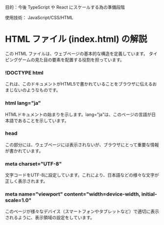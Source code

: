 目的：今後 TypeScript や React にスケールする為の準備段階

使用技術： JavaScript/CSS/HTML

<h1>HTML ファイル (index.html) の解説</h1>

この HTML ファイルは、ウェブページの基本的な構造を定義しています。
タイピングゲームの見た目の要素を配置する役割を担っています。

<h3>!DOCTYPE html</h3> これは、このドキュメントがHTML5で書かれていることをブラウザに伝えるおまじないのようなものです。

<h3>html lang="ja"</h3> HTMLドキュメントの始まりを示します。lang="ja"は、このページの言語が日本語であることを示しています。

<h3>head</h3> この部分には、ウェブページには表示されないが、ブラウザにとって重要な情報が書かれています。

<h3>meta charset="UTF-8"</h3> 文字コードをUTF-8に設定しています。これにより、日本語などの様々な文字が正しく表示されます。

<h3>meta name="viewport" content="width=device-width, initial-scale=1.0"</h3> このページが様々なデバイス（スマートフォンやタブレットなど）で適切に表示されるように、表示領域の設定をしています。

<h3><title></h3> ブラウザのタブやウィンドウに表示されるページのタイトルです。

<h3>link rel="stylesheet" href="style.css"</h3> style.cssという名前のCSSファイルを読み込んでいます。このファイルに書かれたルールによって、見た目が装飾されます。

<h3>body</h3> この部分には、実際にウェブページに表示されるすべての内容が含まれます。
       
<h3>div class="box"</h3> タイトルを表示するための箱（div）です。CSSで特別なアニメーションが設定されています。
       
<h3>br</h3> 改行タグです。
       
<h3>div class="game-container"</h3> ゲームの主要な要素をまとめるための大きな箱です。この中にゲームに必要な部品が入っています。
         
<h3>div id="wordDisplay" class="word-display"</h3> 表示される単語が表示される場所です。JavaScriptからこの要素にアクセスするためにid="wordDisplay"が設定されています。
         
<h3>input type="text" id="textInput" class="text-input" placeholder="ここに単語を入力..." autofocus</h3> ユーザーが単語を入力するためのテキスト入力欄です。
         
<h3>type="text"</h3> テキスト入力欄であることを示します。
         
<h3>id="textInput"</h3> JavaScriptからアクセスするための識別子です。
         
<h3>placeholder="ここに単語を入力..."</h3> 入力欄が空のときに表示されるヒントのテキストです。
         
<h3>autofocus</h3> ページが読み込まれたときに、自動的にこの入力欄にカーソルが置かれるようにします。
         
<h3>button id="startButton" class="start-button"></h3> ゲームを開始するためのボタンです。

<h3>div id="feedback" class="feedback"</h3> 入力の正誤などのフィードバックメッセージが表示される場所です。

<h3>div id="scoreDisplay" class="score-display"</h3> 現在のスコアが表示される場所です。

<h3>script src="script.js"</h3> script.jsという名前のJavaScriptファイルを読み込んでいます。このファイルに書かれたコードによって、ゲームの動き（ロジック）が制御されます。

<h1>CSSファイル (style.css) の解説</h1>

この CSS ファイルは、HTML で定義された要素の見た目を装飾（スタイル付け）しています。

色、サイズ、配置などを設定することで、タイピングゲームのデザインを作成しています。

- body:

  - font-family: テキストのフォントを設定しています。タイピングゲームに適した等幅フォントが使われています。

  - display: flex;, flex-direction: column;, align-items: center;: ページ全体のコンテンツを縦方向に中央揃えに配置するために Flexbox を使用しています。

  - min-height: 100vh;: ページの高さがブラウザの表示領域の高さと同じになるように設定しています。

  - margin: 0;, padding-top: 50px;: 余白を調整しています。

  - background-color, color: 背景色と文字色を設定しています。

- .game-container: ゲーム全体のコンテナのスタイルです。

  - background-color, padding, border-radius, box-shadow: 背景色、余白、角の丸み、影を設定して、ゲームエリアが目立つようにしています。

  - text-align: center;: このコンテナ内のテキストを中央揃えにします。

  - width: 100%;, max-width: 600px;: 幅を画面いっぱいに広げつつ、最大幅を 600px に制限しています。

- .word-display: 表示される単語のスタイルです。

  - font-size, font-weight: フォントサイズと太さを設定して、単語が大きく目立つようにしています。

  - margin-bottom, padding, background-color, border-radius: 下余白、内側の余白、背景色、角の丸みを設定しています。

  - min-height: 60px;: 単語が表示されていないときでも、表示エリアの高さが確保されるようにしています。

  - display: flex;, justify-content: center;, align-items: center;: 単語を垂直方向、水平方向ともに中央に配置するために Flexbox を使用しています。

- .text-input: ユーザーが入力するテキストボックスのスタイルです。

  - width, padding, font-size: 幅、内側の余白、フォントサイズを設定しています。

  - border, border-radius: 枠線と角の丸みを設定しています。

  - background-color, color: 背景色と文字色を設定しています。

  - outline: none;: フォーカスしたときに表示されるブラウザデフォルトの枠線を消しています。

  - transition: border-color 0.3s ease;: 枠線の色が変化するときに、滑らかなアニメーションになるように設定しています。

  - :focus: テキストボックスにフォーカスが当たったときの枠線の色を設定しています。

- .start-button: ゲーム開始ボタンのスタイルです。

  - padding, font-size, cursor: 内側の余白、フォントサイズ、カーソルをポインターにする設定です。

  - background-color, color, border, border-radius: 背景色、文字色、枠線なし、角の丸みを設定しています。

  - transition: ホバー時の背景色の変化を滑らかにします。

  - :hover: マウスカーソルがボタンの上に乗ったときの背景色を設定しています。

- .feedback: フィードバックメッセージのスタイルです。

  - font-size, margin-bottom: フォントサイズと下余白を設定しています。

  - min-height: 25px;: メッセージがないときでも高さが確保されるようにしています。

  - .feedback.correct: 正解時の文字色を設定しています。

  - .feedback.wrong: 間違い時の文字色を設定しています。

- .score-display: スコア表示のスタイルです。

  - font-size, font-weight, color: フォントサイズ、太さ、色を設定して、スコアが目立つようにしています。

- .correct-char: 単語表示で、正しく入力された文字の色です。

- .wrong-char: 単語表示で、間違って入力された文字の色と下線です。

- .box: 「簡易タイピングゲーム」というタイトルが表示される箱のスタイルです。

  - width, height, margin: 幅、高さ、外側の余白を設定しています。

  - display: flex;, align-items: center;, justify-content: center;: テキストを中央に配置するために Flexbox を使用しています。

  - color, font-size, font-weight: 文字色、フォントサイズ、太さを設定しています。

  - position: relative;: 子要素の::before と::after の基準位置を設定しています。

  - transition: ホバー時の変化を滑らかにします。

  - ::before, ::after: これらは擬似要素と呼ばれ、box 要素の前後に追加される仮想的な要素です。このコードでは、box の四隅に装飾的なボーダーを作成し、ホバー時にアニメーションする効果を与えています。

    - content: "";: 擬似要素に内容がないことを示します。

    - width, height, border-top, border-left, border-bottom, border-right: ボーダーの幅、高さ、線のスタイルを設定しています。

    - position: absolute;: 親要素（.box）を基準に配置します。

    - top, left, bottom, right: 配置位置を設定しています。

    - transition, transition-delay: アニメーションの速度と遅延を設定しています。

  - .box:hover:before, .box:hover::after: box 要素にホバーしたときに、擬似要素の幅と高さ、ボーダーの色を変更しています。

  - .box:hover: box 要素にホバーしたときに、背景色を変更し、backdrop-filter: blur(15px);で背景をぼかす効果（すりガラスのような効果）を追加しています。

<h1>JavaScriptファイル (script.js) の解説</h1>

この JavaScript ファイルは、タイピングゲームの実際の動作（ロジック）を制御しています。

HTML 要素を操作し、ユーザーの入力に応じてゲームの状態を変化させます。

1. 要素の取得と初期設定

'''const wordDisplay = document.getElementById("wordDisplay");

const textInput = document.getElementById("textInput");

const startButton = document.getElementById("startButton");

const feedbackDisplay = document.getElementById("feedback");

const scoreDisplay = document.getElementById("scoreDisplay");

- document.getElementById(): HTML ファイルから指定した id を持つ要素（例: id="wordDisplay"）を取得し、
  JavaScript で操作できるように変数に格納しています。

  const words = [

  // ... 単語のリスト ...

  ];

- words: タイピングゲームで使用する単語のリスト（配列）です。

  let currentWordIndex = 0;

  let score = 0;

  let gameStarted = false;

- currentWordIndex: 現在表示されている単語が、words 配列の何番目の単語であるかを記録する変数です。

- score: プレイヤーのスコアを記録する変数です。

- gameStarted: ゲームが開始されているかどうかを示す真偽値（true または false）の変数です。

2. ゲーム開始処理 (startGame 関数)

   function startGame() {

   gameStarted = true;

   startButton.disabled = true; // ゲーム開始後はボタンを無効化

   textInput.disabled = false; // 入力欄を有効化

   textInput.value = ""; // 入力欄をクリア

   textInput.focus(); // 入力欄にフォーカス

   score = 0;

   scoreDisplay.textContent = `スコア: ${score}`;

   currentWordIndex = 0;

   shuffleWords(); // 単語リストをシャッフル

   displayWord();

   feedbackDisplay.textContent = ""; // フィードバックをクリア
   }

- ゲームが開始されたことを示す gameStarted を true に設定します。

- スタートボタンを無効化し、入力欄を有効化します。

- 入力欄を空にし、カーソルを合わせます。

- スコアを 0 にリセットし、表示も更新します。

- 現在の単語のインデックスを 0 にリセットします。

- shuffleWords()関数を呼び出して、毎回異なる順番で単語が表示されるように単語リストをシャッフルします。

- displayWord()関数を呼び出して、最初の単語を表示します。

- フィードバックメッセージをクリアします。

3. 単語シャッフル処理 (shuffleWords 関数)

   function shuffleWords() {

   for (let i = words.length - 1; i > 0; i--) {

   const j = Math.floor(Math.random() \* (i + 1));

   [words[i], words[j]] = [words[j], words[i]]; // 配列要素を入れ替える

   }

   }

- フィッシャー-イェーツシャッフルというアルゴリズムを使って、words 配列の単語の並び順をランダムに入れ替えています。

- Math.random()で 0 以上 1 未満の乱数を生成し、Math.floor()で小数点以下を切り捨てることで、ランダムなインデックスを生成しています。

- [words[i], words[j]] = [words[j], words[i]];という書き方は、JavaScript の分割代入という機能を使って、2 つの変数の値を簡単に入れ替える方法です。

4. 単語表示処理 (displayWord 関数)

   function displayWord() {

   if (currentWordIndex < words.length) {

   wordDisplay.textContent = words[currentWordIndex];

   } else {

   wordDisplay.textContent = "ゲーム終了！";

   feedbackDisplay.textContent = `最終スコア: ${score}`;

   textInput.disabled = true;

   startButton.disabled = false;

   gameStarted = false;

   }

   }

- currentWordIndex が words 配列の範囲内であれば、words 配列から現在の単語を取得し、wordDisplay（単語が表示される場所）に表示します。

- すべての単語をタイピングし終えた場合（currentWordIndex が words.length 以上になった場合）は、**「ゲーム終了！」**と表示し、最終スコアを表示します。

- 入力欄を無効化し、スタートボタンを有効化して、ゲームを終了状態に戻します。

5. 入力チェック処理 (checkInput 関数)

   function checkInput() {

   if (!gameStarted) return; // ゲームが開始されていなければ何もしない

   const typedText = textInput.value;

   const currentTargetWord = words[currentWordIndex];

   // 文字ごとの正誤判定（色付け）

   let coloredWord = "";

   let isCorrectPartial = true;

   for (let i = 0; i < currentTargetWord.length; i++) {

   if (i < typedText.length) {

   if (typedText[i] === currentTargetWord[i]) {

   coloredWord += `<span class="correct-char">${currentTargetWord[i]}</span>`;

   } else {

   coloredWord += `<span class="wrong-char">${currentTargetWord[i]}</span>`;

   isCorrectPartial = false; // どこかに間違いがあれば部分一致ではない

   }

   } else {

   coloredWord += currentTargetWord[i]; // まだ入力されていない文字

   }

   }
   wordDisplay.innerHTML = coloredWord; // HTML として表示

   // 完全一致した場合
   if (typedText === currentTargetWord) {

   feedbackDisplay.textContent = "正解！";

   feedbackDisplay.classList.remove("wrong");

   feedbackDisplay.classList.add("correct");

   score++;

   scoreDisplay.textContent = `スコア: ${score}`;

   currentWordIndex++;

   textInput.value = ""; // 入力欄をクリア

   setTimeout(displayWord, 500); // 少し間を置いて次の単語を表示

   } else if (currentTargetWord.startsWith(typedText) && typedText.length > 0) {

   // 部分的に正しいが、まだ完全ではない場合

   feedbackDisplay.textContent = ""; // フィードバックなし

   feedbackDisplay.classList.remove("wrong", "correct");

   } else if (typedText.length > 0) {

   // 間違いがある場合

   feedbackDisplay.textContent = "間違いです！";

   feedbackDisplay.classList.remove("correct");

   feedbackDisplay.classList.add("wrong");

   } else {

   // 入力がない場合

   feedbackDisplay.textContent = "";

   feedbackDisplay.classList.remove("wrong", "correct");

   }

   }

- この関数は、ユーザーが入力するたびに呼び出されます。

- if (!gameStarted) return; : ゲームが開始されていない場合は、これ以降の処理を行いません。

- ユーザーが入力したテキスト(typedText)と、現在表示されている単語(currentTargetWord)を取得します。

- 文字ごとの正誤判定と色付け:

  - ループを使って、currentTargetWord の各文字と typedText の各文字を比較します。

  - もし文字が一致すれば、その文字を<span class="correct-char">で囲み、CSS で緑色になります。

  - 一致しなければ、<span class="wrong-char">で囲み、CSS で赤色＋下線になります。

  - まだ入力されていない文字はそのまま表示されます。

  - 最後に wordDisplay.innerHTML = coloredWord;で、色付けされた単語を HTML として表示します。

- 完全一致した場合:

  - 入力されたテキストが現在の単語と完全に一致したら、「正解！」と表示し、フィードバックの色を緑にします。

  - スコアを 1 増やし、表示を更新します。

  - 次の単語に進むために currentWordIndex を増やします。

  - 入力欄をクリアします。

  - setTimeout(displayWord, 500);を使って、0.5 秒後に次の単語を表示します。これは、ユーザーが正解したことを確認する時間を与えるためです。

- 部分的に正しい場合:

  - 入力されたテキストが現在の単語の先頭部分と一致しているが、まだ完全ではない場合（例: 表示 apple、入力 ap）は、特にフィードバックメッセージは表示しません。

- 間違いがある場合:

  - 入力されたテキストが単語と一致せず、かつ何らかの文字が入力されている場合（例: 表示 apple、入力 apx）は、「間違いです！」と表示し、フィードバックの色を赤にします。

<h4>入力がない場合</h4>
  - 入力欄が空の場合は、フィードバックメッセージをクリアします。

<h3>6. イベントリスナー</h3>

    startButton.addEventListener("click", startGame);
    textInput.addEventListener("input", checkInput); // input イベントでリアルタイムにチェック

- startButton.addEventListener("click", startGame);: スタートボタンがクリックされたときに、startGame 関数が実行されるように設定しています。

- textInput.addEventListener("input", checkInput);: テキスト入力欄に何か文字が入力されるたび（または削除されるたび）に、checkInput 関数が実行されるように設定しています。これにより、ユーザーの入力と同時に単語の正誤判定や色付けがリアルタイムに行われます。

<h3>7. ページロード時の初期設定</h3>

    textInput.disabled = true; // 最初は入力欄を無効化
    wordDisplay.textContent = "さぁ『ゲーム開始』！";

- ページが読み込まれたとき、最初は入力欄を無効にしています。これは、ゲームを開始ボタンを押すまで入力できないようにするためです。

- wordDisplay に「さぁ『ゲーム開始』！」というメッセージを表示し、ユーザーにゲームの開始を促しています。
